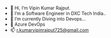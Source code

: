 - 👋 Hi, I’m Vipin Kumar Rajput.
- 👀 I’m a Software Engineer in DXC Tech India..
- 🌱 I’m currently Diving into Devops...
- 💞️ Azure DevOps
- 📫 r.kumarvipinrajput725@gmail.com

<!---
vipinrajput725/vipinrajput725 is a ✨ special ✨ repository because its `README.md` (this file) appears on your GitHub profile.
You can click the Preview link to take a look at your changes.
--->

